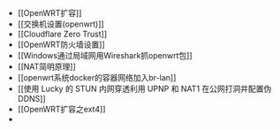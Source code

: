 - [[OpenWRT扩容]]
- [[交换机设置(openwrt)]]
- [[Cloudflare  Zero Trust]]
- [[OpenWRT防火墙设置]]
- [[Windows通过局域网用Wireshark抓openwrt包]]
- [[NAT简明原理]]
- [[openwrt系统docker的容器网络加入br-lan]]
- [[使用 Lucky 的 STUN 内网穿透利用 UPNP 和 NAT1 在公网打洞并配置伪 DDNS]]
- [[OpenWRT扩容之ext4]]
-